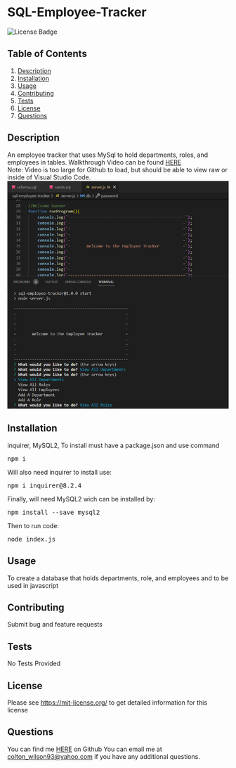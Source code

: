 # SQL-Employee-Tracker
![License Badge](https://shields.io/badge/license-MIT-yellow)
## Table of Contents
1. [Description](#description)
2. [Installation](#installation)
3. [Usage](#usage)
4. [Contributing](#contributing)
5. [Tests](#tests)
6. [License](#license)
7. [Questions](#questions)

## Description
An employee tracker that uses MySql to hold departments, roles, and employees in tables.
Walkthrough Video can be found [HERE](https://github.com/ColtonWilson/sql-employee-tracker/blob/main/assets/Walkthrough_Video.webm)
<br>
Note: Video is too large for Github to load, but should be able to view raw or inside of Visual Studio Code. 
![screenshot of working app](https://github.com/ColtonWilson/sql-employee-tracker/blob/main/assets/working.png)
## Installation
inquirer, MySQL2,
To install must have a package.json and use command
<pre>
npm i
</pre>
Will also need inquirer to install use:
<pre>
npm i inquirer@8.2.4
</pre>
Finally, will need MySQL2 wich can be installed by:
<pre>
npm install --save mysql2
</pre>
Then to run code:
<pre>
node index.js
</pre>
## Usage
To create a database that holds departments, role, and employees and to be used in javascript
## Contributing
Submit bug and feature requests
## Tests
No Tests Provided
## License
Please see https://mit-license.org/ to get detailed information for this license

## Questions
You can find me [HERE](https://github.com/ColtonWilson) on Github
You can email me at colton_wilson93@yahoo.com if you have any additional questions.
